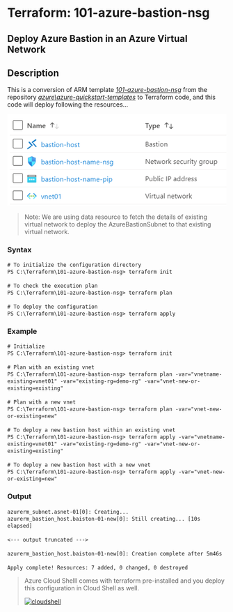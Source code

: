 # Terraform: 101-azure-bastion-nsg
## Deploy Azure Bastion in an Azure Virtual Network
## Description

This is a conversion of ARM template *[101-azure-bastion-nsg](https://github.com/Azure/azure-quickstart-templates/tree/master/101-azure-bastion-nsg)* from the repository *[azure\azure-quickstart-templates](https://github.com/Azure/azure-quickstart-templates)* to Terraform code, and this code will deploy following the resources…

![output](images/resources.png)

> Note:
> We are using data resource to fetch the details of existing virtual network to deploy the AzureBastionSubnet to that existing virtual network.

### Syntax
```
# To initialize the configuration directory
PS C:\Terraform\101-azure-bastion-nsg> terraform init 

# To check the execution plan
PS C:\Terraform\101-azure-bastion-nsg> terraform plan

# To deploy the configuration
PS C:\Terraform\101-azure-bastion-nsg> terraform apply
```
### Example
```
# Initialize
PS C:\Terraform\101-azure-bastion-nsg> terraform init 

# Plan with an existing vnet
PS C:\Terraform\101-azure-bastion-nsg> terraform plan -var="vnetname-existing=vnet01" -var="existing-rg=demo-rg" -var="vnet-new-or-existing=existing"

# Plan with a new vnet
PS C:\Terraform\101-azure-bastion-nsg> terraform plan -var="vnet-new-or-existing=new"

# To deploy a new bastion host within an existing vnet
PS C:\Terraform\101-azure-bastion-nsg> terraform apply -var="vnetname-existing=vnet01" -var="existing-rg=demo-rg" -var="vnet-new-or-existing=existing"

# To deploy a new bastion host with a new vnet
PS C:\Terraform\101-azure-bastion-nsg> terraform apply -var="vnet-new-or-existing=new"
````
### Output

```
azurerm_subnet.asnet-01[0]: Creating...
azurerm_bastion_host.baiston-01-new[0]: Still creating... [10s elapsed]

<--- output truncated --->

azurerm_bastion_host.baiston-01-new[0]: Creation complete after 5m46s

Apply complete! Resources: 7 added, 0 changed, 0 destroyed

```
>Azure Cloud Shelll comes with terraform pre-installed and you deploy this configuration in Cloud Shell as well.
>
>[![cloudshell](images/cloudshell.png)](https://shell.azure.com)